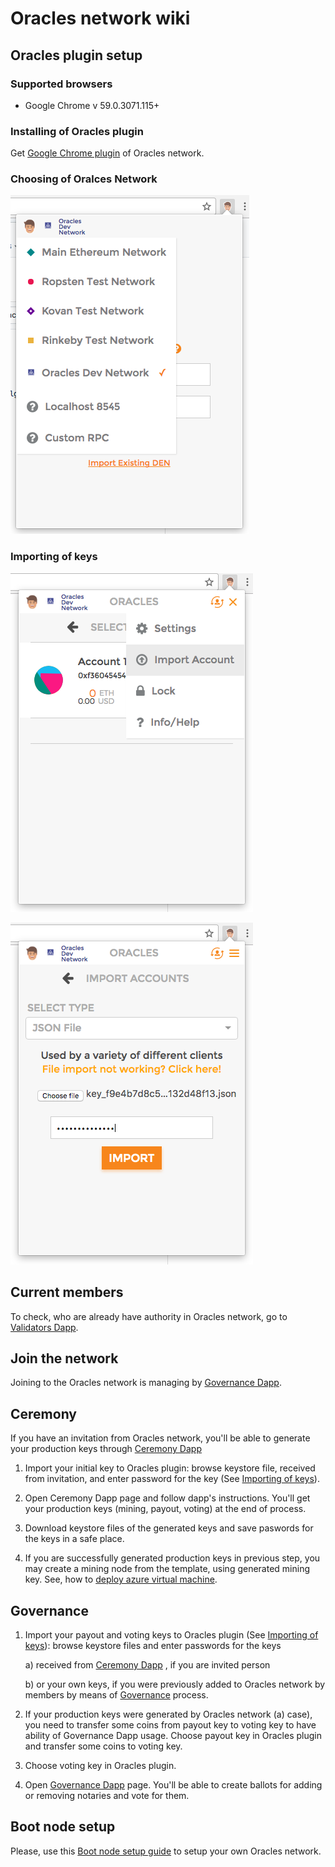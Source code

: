 # Oracles network wiki

## Oracles plugin setup

### Supported browsers

* Google Chrome v 59.0.3071.115+

### Installing of Oracles plugin
Get [Google Chrome plugin](https://chrome.google.com/webstore/detail/oracles/jbdaocneiiinmjbjlgalhcelgbejmnid) of Oracles network.


### Choosing of Oralces Network
![](./docs/Choose_Oracles_network.png)

### Importing of keys
![](./docs/Key_addition_1.png)

![](./docs/Key_addition_2.png)

## Current members

To check, who are already have authority in Oracles network, go to [Validators Dapp](https://oraclesorg.github.io/oracles-dapps-validators/).

## Join the network

Joining to the Oracles network is managing by [Governance Dapp](https://oraclesorg.github.io/oracles-dapps-voting/).

## Ceremony

If you have an invitation from Oracles network, you'll be able to generate your production keys through [Ceremony Dapp](https://oraclesorg.github.io/oracles-dapps-keys-generation/) 

1. Import your initial key to Oracles plugin: browse keystore file, received from invitation, and enter password for the key (See [Importing of keys](#importing-of-keys)).

2. Open Ceremony Dapp page and follow dapp's instructions. You'll get your production keys (mining, payout, voting) at the end of process.

3. Download keystore files of the generated keys and save paswords for the keys in a safe place.

4. If you are successfully generated production keys in previous step, you may create a mining node from the template, using generated mining key. See, how to [deploy azure virtual machine](./ceremony.md).


## Governance

1. Import your payout and voting keys to Oracles plugin (See [Importing of keys](#importing-of-keys)): browse keystore files and enter passwords for the keys

     a) received from [Ceremony Dapp](https://oraclesorg.github.io/oracles-dapps-keys-generation/) , if you are invited person
     
     b) or your own keys, if you were previously added to Oracles network by members by means of [Governance](https://oraclesorg.github.io/oracles-dapps-voting/) process.

2. If your production keys were generated by Oracles network (a) case), you need to transfer some coins from payout key to voting key to have ability of Governance Dapp usage.
Choose payout key in Oracles plugin and transfer some coins to voting key.

3. Choose voting key in Oracles plugin.

4. Open [Governance Dapp](https://oraclesorg.github.io/oracles-dapps-voting/) page. You'll be able to create ballots for adding or removing notaries and vote for them.

## Boot node setup

Please, use this [Boot node setup guide](./bootnode-setup.md) to setup your own Oracles network.
